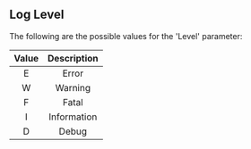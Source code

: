 ﻿## Log Level

The following are the possible values for the 'Level' parameter:

| Value | Description |
|:-----:|:-----------:|
|   E   |    Error    |
|   W   |   Warning   |
|   F   |    Fatal    |
|   I   | Information |
|   D   |    Debug    |
